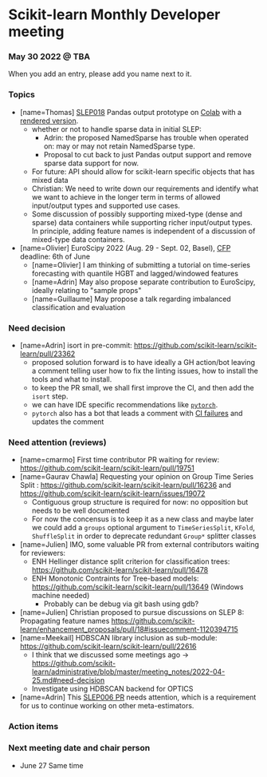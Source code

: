 # Scikit-learn Monthly Developer meeting
### May 30 2022 @ TBA

When you add an entry, please add you name next to it.

### Topics
- [name=Thomas] [SLEP018](https://github.com/scikit-learn/enhancement_proposals/pull/68) Pandas output prototype on [Colab](https://colab.research.google.com/github/thomasjpfan/pandas-prototype-demo/blob/main/index.ipynb) with a [rendered version](https://nbviewer.org/github/thomasjpfan/pandas-prototype-demo/blob/main/index.ipynb).
    - whether or not to handle sparse data in initial SLEP:
        - Adrin: the proposed NamedSparse has trouble when operated on: may or may not retain NamedSparse type.
        - Proposal to cut back to just Pandas output support and remove sparse data support for now.
    - For future: API should allow for scikit-learn specific objects that has mixed data
    - Christian: We need to write down our requirements and identify what we want to achieve in the longer term in terms of allowed input/output types and supported use cases.
    - Some discussion of possibly supporting mixed-type (dense and sparse) data containers while supporting richer input/output types. In principle, adding feature names is independent of a discussion of mixed-type data containers.
- [name=Olivier] EuroScipy 2022 (Aug. 29 - Sept. 02, Basel), [CFP](https://www.euroscipy.org/2022/program.html) deadline: 6th of June
    - [name=Olivier]  I am thinking of submitting a tutorial on time-series forecasting with quantile HGBT and lagged/windowed features
    - [name=Adrin] May also propose separate contribution to EuroScipy, ideally relating to "sample props"
    - [name=Guillaume] May propose a talk regarding imbalanced classification and evaluation

### Need decision

- [name=Adrin] isort in pre-commit: https://github.com/scikit-learn/scikit-learn/pull/23362
    - proposed solution forward is to have ideally a GH action/bot leaving a comment telling user how to fix the linting issues, how to install the tools and what to install.
    - to keep the PR small, we shall first improve the CI, and then add the `isort` step.
    - we can have IDE specific recommendations like [`pytorch`](https://github.com/pytorch/pytorch/blob/master/.vscode/settings_recommended.json).
    - `pytorch` also has a bot that leads a comment with [CI failures](https://github.com/pytorch/pytorch/pull/78080#issuecomment-1134689770) and updates the comment

### Need attention (reviews)
- [name=cmarmo] First time contributor PR waiting for review: https://github.com/scikit-learn/scikit-learn/pull/19751
- [name=Gaurav Chawla] Requesting your opinion on Group Time Series Split : https://github.com/scikit-learn/scikit-learn/pull/16236 and https://github.com/scikit-learn/scikit-learn/issues/19072
    - Contiguous group structure is required for now: no opposition but needs to be well documented
    - For now the concensus is to keep it as a new class and maybe later we could add a `groups` optional argument to `TimeSeriesSplit`, `KFold`, `ShuffleSplit` in order to deprecate redundant `Group*` splitter classes
- [name=Julien] IMO, some valuable PR from external contributors waiting for reviewers:
    - ENH Hellinger distance split criterion for classification trees: https://github.com/scikit-learn/scikit-learn/pull/16478
    - ENH Monotonic Contraints for Tree-based models: https://github.com/scikit-learn/scikit-learn/pull/13649 (Windows machine needed)
        - Probably can be debug via git bash using gdb?
- [name=Julien] Christian proposed to pursue discussions on SLEP 8: Propagating feature names https://github.com/scikit-learn/enhancement_proposals/pull/18#issuecomment-1120394715
- [name=Meekail] HDBSCAN library inclusion as sub-module: https://github.com/scikit-learn/scikit-learn/pull/22616
    - I think that we discussed some meetings ago -> https://github.com/scikit-learn/administrative/blob/master/meeting_notes/2022-04-25.md#need-decision
    - Investigate using HDBSCAN backend for OPTICS
- [name=Adrin] This [SLEP006 PR](https://github.com/scikit-learn/scikit-learn/pull/22986) needs attention, which is a requirement for us to continue working on other meta-estimators.

### Action items

### Next meeting date and chair person
- June 27 Same time
